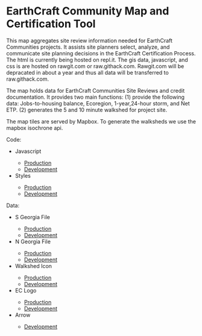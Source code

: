 # EarthCraft Community Map and Certification Tool

This map aggregates site review information needed for EarthCraft Communities projects. It assists site planners select, analyze, and communicate site planning decisions in the EarthCraft Certification Process. The html is currently being hosted on repl.it. The gis data, javascript, and css is are hosted on rawgit.com or raw.githack.com. Rawgit.com will be depracated in about a year and thus all data will be transferred to raw.githack.com. 

The map holds data for EarthCraft Communities Site Reviews and credit documentation. It provides two main functions: (1) provide the following data: Jobs-to-housing balance, Ecoregion, 1-year,24-hour storm, and Net ETP. (2) generates the 5 and 10 minute walkshed for project site. 

The map tiles are served by Mapbox. To generate the walksheds we use the mapbox isochrone api. 

Code:
<ul>
  <li>Javascript</li>
  <ul>
    <li><a href="https://rawcdn.githack.com/moxypedrick/ECC-Map/60f9ae7f5c575e9bf4b053a7550a7a7401ea92b8/script.js">Production</a></li>
    <li><a href="https://raw.githack.com/moxypedrick/ECC-Map/master/script.js">Development</a></li>
  </ul>
  <li>Styles</li>
  <ul>
    <li><a href="https://rawcdn.githack.com/moxypedrick/ECC-Map/42aa87181ca9c43d97d2a6aff8e063e2bd7a4974/style.css">Production</a></li>
    <li><a href="https://raw.githack.com/moxypedrick/ECC-Map/master/style.css">Development</a></li>
  </ul>
</ul>
Data: 
<ul>
  <li>S Georgia File</li>
  <ul>
    <li><a href="https://cdn.rawgit.com/moxypedrick/ECC-Map/680c77e1/S_Georgia.geojson">Production</a></li>
    <li><a href="https://rawgit.com/moxypedrick/ECC-Map/master/S_Georgia.geojson">Development</a></li>
  </ul>
  <li>N Georgia File</li>
  <ul>
    <li><a href="https://cdn.rawgit.com/moxypedrick/ECC-Map/680c77e1/N_Georgia.geojson">Production</a></li>
    <li><a href="https://rawgit.com/moxypedrick/ECC-Map/master/N_Georgia.geojson">Development</a></li>
  </ul>
  <li>Walkshed Icon</li>
  <ul>
    <li><a href="https://rawcdn.githack.com/moxypedrick/ECC-Map/0572a3780752aaba4a4d2199a287ffaffbd0ab16/ecc map walkshed icon-final.svg">Production</a></li>
    <li><a href="https://raw.githack.com/moxypedrick/ECC-Map/master/ecc map walkshed icon-final.svg">Development</a></li>
  </ul>
  <li>EC Logo</li>
  <ul>
    <li><a href="https://rawcdn.githack.com/moxypedrick/ECC-Map/619175190abfc936b2f88275f5b1da33f02a2e78/earthcraft logo w lockup@1000px.png
">Production</a></li>
    <li><a href="https://raw.githack.com/moxypedrick/ECC-Map/master/earthcraft logo w lockup@1000px.png">Development</a></li>
  </ul>
   <li>Arrow</li>
  <ul>
    <li><a href="https://rawcdn.githack.com/moxypedrick/ECC-Map/2e9de6f699f0a909fba372bebcc26cd9f4ce36cd/fast-forward-double-right->Production</a></li>
    <li><a href="https://raw.githack.com/moxypedrick/ECC-Map/master/fast-forward-double-right-arrows.svg">Development</a></li>
  </ul>
</ul>




